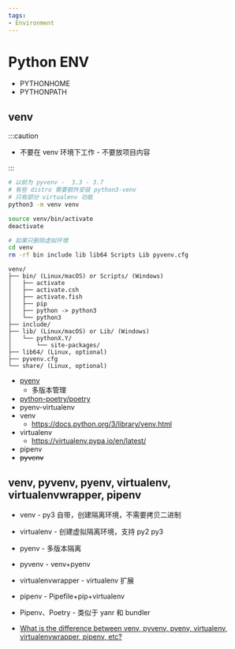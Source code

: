 ```yaml
---
tags:
- Environment
---
```


# Python ENV

- PYTHONHOME
- PYTHONPATH

## venv

:::caution

- 不要在 venv 环境下工作 - 不要放项目内容

:::

```bash
# 以前为 pyvenv -  3.3 - 3.7
# 有些 distro 需要额外安装 python3-venv
# 只有部分 virtualenv 功能
python3 -m venv venv

source venv/bin/activate
deactivate

# 如果只删除虚拟环境
cd venv
rm -rf bin include lib lib64 Scripts Lib pyvenv.cfg
```

```
venv/
├── bin/ (Linux/macOS) or Scripts/ (Windows)
│   ├── activate
│   ├── activate.csh
│   ├── activate.fish
│   ├── pip
│   ├── python -> python3
│   └── python3
├── include/
├── lib/ (Linux/macOS) or Lib/ (Windows)
│   └── pythonX.Y/
│       └── site-packages/
├── lib64/ (Linux, optional)
├── pyvenv.cfg
└── share/ (Linux, optional)
```

- [pyenv](./pyenv.md)
  - 多版本管理
- [python-poetry/poetry](https://github.com/python-poetry/poetry)
- pyenv-virtualenv
- venv
  - https://docs.python.org/3/library/venv.html
- virtualenv
  - https://virtualenv.pypa.io/en/latest/
- pipenv
- ~~pyvenv~~

## venv, pyvenv, pyenv, virtualenv, virtualenvwrapper, pipenv

- venv - py3 自带，创建隔离环境，不需要拷贝二进制
- virtualenv - 创建虚拟隔离环境，支持 py2 py3
- pyenv - 多版本隔离
- pyvenv - venv+pyenv
- virtualenvwrapper - virtualenv 扩展
- pipenv - Pipefile+pip+virtualenv
- Pipenv、Poetry - 类似于 yanr 和 bundler

- [What is the difference between venv, pyvenv, pyenv, virtualenv, virtualenvwrapper, pipenv, etc?](https://stackoverflow.com/questions/41573587)
